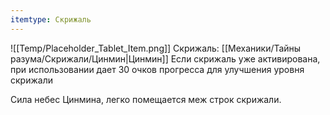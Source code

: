 ```yaml
---
itemtype: Скрижаль
---
```

![[Temp/Placeholder_Tablet_Item.png]]
Скрижаль: [[Механики/Тайны разума/Скрижали/Цинмин|Цинмин]]
Если скрижаль уже активирована, при использовании дает 30 очков прогресса для улучшения уровня скрижали

Сила небес Цинмина, легко помещается меж строк скрижали.
